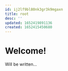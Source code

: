 ```yaml
---
id: ij2lf9bl80nk3gr3k9mgaxn
title: root
desc: ''
updated: 1652419891136
created: 1652415450680
---
```

# Welcome!

Will be written...
